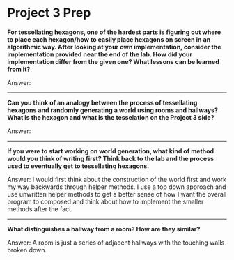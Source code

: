 # Project 3 Prep

**For tessellating hexagons, one of the hardest parts is figuring out where to place each hexagon/how to easily place hexagons on screen in an algorithmic way.
After looking at your own implementation, consider the implementation provided near the end of the lab.
How did your implementation differ from the given one? What lessons can be learned from it?**

Answer:

-----

**Can you think of an analogy between the process of tessellating hexagons and randomly generating a world using rooms and hallways?
What is the hexagon and what is the tesselation on the Project 3 side?**

Answer:

-----
**If you were to start working on world generation, what kind of method would you think of writing first? 
Think back to the lab and the process used to eventually get to tessellating hexagons.**

Answer: I would first think about the construction of the world first and work my way backwards through helper methods. 
I use a top down approach and use unwritten helper methods to get a better sense of how I want the overall program to composed and
think about how to implement the smaller methods after the fact.

-----
**What distinguishes a hallway from a room? How are they similar?**

Answer: A room is just a series of adjacent hallways with the touching walls broken down.
